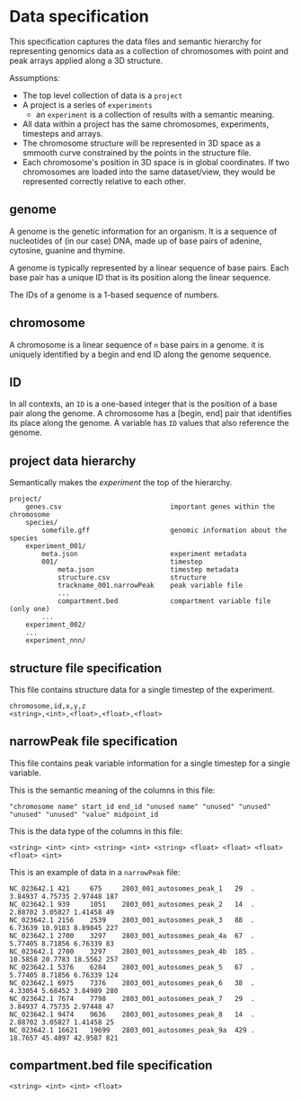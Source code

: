 # Data specification

This specification captures the data files and semantic hierarchy for representing genomics data as a collection of chromosomes with point and peak arrays applied along a 3D structure.

Assumptions:
- The top level collection of data is a `project`
- A project is a series of `experiments` 
    - an `experiment` is a collection of results with a semantic meaning.
- All data within a project has the same chromosomes, experiments, timesteps and arrays.
- The chromosome structure will be represented in 3D space as a smmooth curve constrained by the points in the structure file.
- Each chromosome's position in 3D space is in global coordinates. If two chromosomes are loaded into the same dataset/view, they would be represented correctly relative to each other.


## genome

A genome is the genetic information for an organism. It is a sequence of nucleotides of
(in our case) DNA, made up of base pairs of adenine, cytosine, guanine and thymine.

A genome is typically represented by a linear sequence of base pairs. Each base pair has
a unique ID that is its position along the linear sequence.

The IDs of a genome is a 1-based sequence of numbers.

## chromosome

A chromosome is a linear sequence of `n` base pairs in a genome. it is uniquely identified
by a begin and end ID along the genome sequence.

## ID

In all contexts, an `ID` is a one-based integer that is the position of a base pair along
the genome. A chromosome has a [begin, end] pair that identifies its place along the
genome. A variable has `ID` values that also reference the genome. 

## project data hierarchy 

Semantically makes the *experiment* the top of the hierarchy.

```
project/
    genes.csv                           important genes within the chromosome
    species/
        somefile.gff                    genomic information about the species
    experiment_001/
        meta.json                       experiment metadata
        001/                            timestep
            meta.json                   timestep metadata
            structure.csv               structure
            trackname_001.narrowPeak    peak variable file
            ...
            compartment.bed             compartment variable file (only one)
        ...
    experiment_002/
    ...
    experiment_nnn/
```

## structure file specification

This file contains structure data for a single timestep of the experiment. 

```
chromosome,id,x,y,z
<string>,<int>,<float>,<float>,<float>
```


## narrowPeak file specification

This file contains peak variable information for a single timestep for a single variable.

This is the semantic meaning of the columns in this file:

```
"chromosome name" start_id end_id "unused name" "unused" "unused" "unused" "unused" "value" midpoint_id
```

This is the data type of the columns in this file:

```
<string> <int> <int> <string> <int> <string> <float> <float> <float> <float> <int>
```

This is an example of data in a `narrowPeak` file:

```
NC_023642.1	421	    675	    2803_001_autosomes_peak_1	29	.	3.84937	4.75735	2.97448	187
NC_023642.1	939	    1051	2803_001_autosomes_peak_2	14	.	2.88702	3.05827	1.41458	49
NC_023642.1	2156	2539	2803_001_autosomes_peak_3	88	.	6.73639	10.9183	8.89845	227
NC_023642.1	2700	3297	2803_001_autosomes_peak_4a	67	.	5.77405	8.71856	6.76339	83
NC_023642.1	2700	3297	2803_001_autosomes_peak_4b	185	.	10.5858	20.7783	18.5562	257
NC_023642.1	5376	6284	2803_001_autosomes_peak_5	67	.	5.77405	8.71856	6.76339	124
NC_023642.1	6975	7376	2803_001_autosomes_peak_6	38	.	4.33054	5.68452	3.84989	280
NC_023642.1	7674	7798	2803_001_autosomes_peak_7	29	.	3.84937	4.75735	2.97448	47
NC_023642.1	9474	9636	2803_001_autosomes_peak_8	14	.	2.88702	3.05827	1.41458	25
NC_023642.1	16621	19699	2803_001_autosomes_peak_9a	429	.	18.7657	45.4897	42.9587	821
```

## compartment.bed file specification

```
<string> <int> <int> <float>
```
